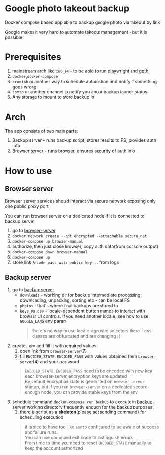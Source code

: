 # Google photo takeout backup
Docker compose based app able to backup google photo via takeout by link

Google makes it very hard to automate takeout management - but it is possible

# Prerequisites
1. mainstream arch like `x86_64` - to be able to run [playwright](https://github.com/microsoft/playwright) and [gpth](https://github.com/TheLastGimbus/GooglePhotosTakeoutHelper)
2. `docker`,`docker-compose`
3. `crontab` or another way to schedule automation and notify if something goes wrong
4. `ssmtp` or another channel to notify you about backup launch status
5. Any storage to mount to store backup in

# Arch
The app consists of two main parts:
1. Backup server - runs backup script, stores results to FS, provides auth info
2. Browser server - runs browser, ensures security of auth info

# How to use

## Browser server
Browser server services should interact via secure network exposing only one public proxy port

You can run browser server on a dedicated node if it is connected to backup server
1. go to [browser-server](./browser-server)
2. `docker network create --opt encrypted --attachable secure_net`
3. `docker-compose up browser-manual`
4. authorize, then just close browser, copy auth data(from console output)
5. `docker-compose down browser-manual`
6. `docker-compose up`
7. store link `Encode pass with public key...` from logs

## Backup server
1. go to [backup-server](./backup-server)
   - `downloads` - working dir for backup intermediate processing: downloading, unpacking, sorting etc - can be local FS
   - `photos` - that's where final backups are stored to
   - `keys_RU.csv` - locale-dependent button names to interact with browser UI controls. If you need another locale, see how to use `GOOGLE_LANG` env param
      > there's no way to use locale-agnostic selectors there - css-classes are obfuscated and are changing ;(
2. create `.env` and fill it with required values
   1. open link from `browser-server`(7)
   2. fill `ENCODED_STATE`, `ENCODED_PASS` with values obtained from `browser-server`(4) and your password
   > `ENCODED_STATE`, `ENCODED_PASS` need to be encoded with new key each browser-server encryption keys are updated  
   > By default encryption state is generated on `browser-server` startup, 
   > but if you run `browser-server` on a dedicated secure-enough node, you can provide stable keys from the env 
3. schedule command `docker-compose run backup` to execute in [backup-server](./backup-server) working directory frequently enough for the backup purposes
   1. there is [script](./backup-server/execute_backup.sh) as a **skeleton**(please set sending command) for scheduling execution
   > it is nice to have tool like `ssmtp` configured to be aware of success and failure runs.  
   > You can use command exit code to distinguish errors  
   > From time to time you need to reset `ENCODED_STATE` manually to keep the account authorized  
